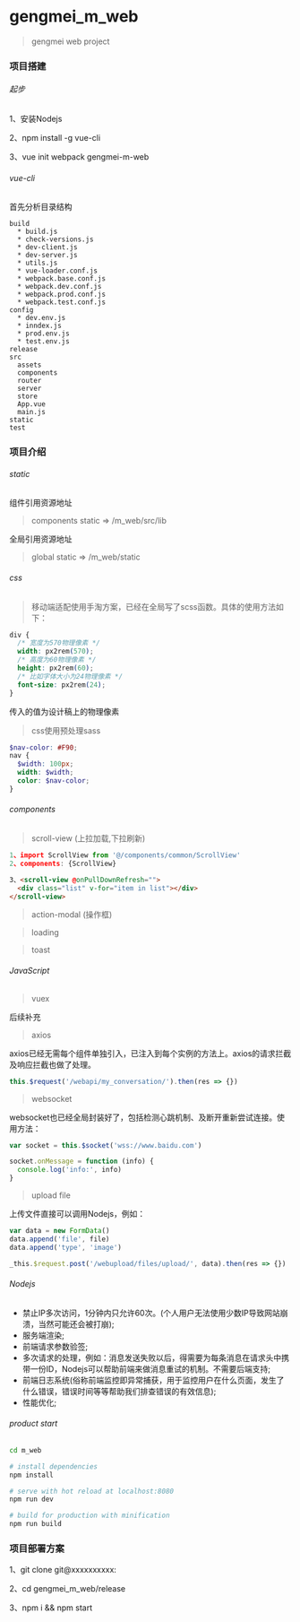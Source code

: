 # gengmei_m_web

> gengmei web project

### 项目搭建

###### 起步

1、安装Nodejs

2、npm install -g vue-cli

3、vue init webpack gengmei-m-web

###### vue-cli

首先分析目录结构

```
build
  * build.js
  * check-versions.js
  * dev-client.js
  * dev-server.js
  * utils.js
  * vue-loader.conf.js
  * webpack.base.conf.js
  * webpack.dev.conf.js
  * webpack.prod.conf.js
  * webpack.test.conf.js
config
  * dev.env.js
  * inndex.js
  * prod.env.js
  * test.env.js
release
src
  assets
  components
  router
  server
  store
  App.vue
  main.js
static
test
```

### 项目介绍

###### static

组件引用资源地址
> components static => /m_web/src/lib

全局引用资源地址
> global static =>  /m_web/static

###### css
> 移动端适配使用手淘方案，已经在全局写了scss函数。具体的使用方法如下：

```css
div {
  /* 宽度为570物理像素 */
  width: px2rem(570);
  /* 高度为60物理像素 */
  height: px2rem(60);
  /* 比如字体大小为24物理像素 */
  font-size: px2rem(24);
}
```
传入的值为设计稿上的物理像素

> css使用预处理sass

```scss
$nav-color: #F90;
nav {
  $width: 100px;
  width: $width;
  color: $nav-color;
}

```


###### components

> scroll-view (上拉加载,下拉刷新)

```js
1、import ScrollView from '@/components/common/ScrollView'
2、components: {ScrollView}
```

```html
3、<scroll-view @onPullDownRefresh="">
  <div class="list" v-for="item in list"></div>
</scroll-view>
```

> action-modal (操作框)

> loading

> toast

###### JavaScript

> vuex

后续补充

> axios

axios已经无需每个组件单独引入，已注入到每个实例的方法上。axios的请求拦截及响应拦截也做了处理。
```js
this.$request('/webapi/my_conversation/').then(res => {})
```

> websocket

websocket也已经全局封装好了，包括检测心跳机制、及断开重新尝试连接。使用方法：
```js
var socket = this.$socket('wss://www.baidu.com')

socket.onMessage = function (info) {
  console.log('info:', info)
}
```

> upload file

上传文件直接可以调用Nodejs，例如：

```js
var data = new FormData()
data.append('file', file)
data.append('type', 'image')

_this.$request.post('/webupload/files/upload/', data).then(res => {})
```

###### Nodejs

* 禁止IP多次访问，1分钟内只允许60次。(个人用户无法使用少数IP导致网站崩溃，当然可能还会被打崩);
* 服务端渲染;
* 前端请求参数验签;
* 多次请求的处理，例如：消息发送失败以后，得需要为每条消息在请求头中携带一份ID，Nodejs可以帮助前端来做消息重试的机制。不需要后端支持;
* 前端日志系统(俗称前端监控即异常捕获，用于监控用户在什么页面，发生了什么错误，错误时间等等帮助我们排查错误的有效信息);
* 性能优化;

###### product start

``` bash
cd m_web

# install dependencies
npm install

# serve with hot reload at localhost:8080
npm run dev

# build for production with minification
npm run build

```


### 项目部署方案

1、git clone git@xxxxxxxxxx:

2、cd gengmei_m_web/release

3、npm i && npm start
